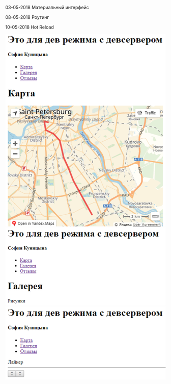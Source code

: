 03-05-2018 Материальный интерфейс

08-05-2018 Роутинг

10-05-2018 Hot Reload

![](https://raw.githubusercontent.com/Kunica97/ReactDemo2018/master/1.png)
![](https://raw.githubusercontent.com/Kunica97/ReactDemo2018/master/2.png)
![](https://raw.githubusercontent.com/Kunica97/ReactDemo2018/master/3.png)
